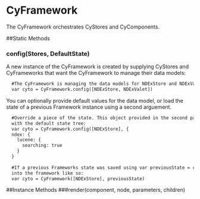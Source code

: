 # CyFramework
The CyFramework orchestrates CyStores and CyComponents. 




##Static Methods
### config(Stores, DefaultState)
A new instance of the CyFramework is created by supplying CyStores and CyFrameworks that want the CyFramework
to manage their data models:

```html
  #The CyFramework is managing the data models for NDExStore and NDExValet.
  var cyto = CyFramework.config([NDExStore, NDExValet])
```

You can optionally provide default values for the data model, or load the state of a previous Framework instance
using a second arguement.

```html
  #Override a piece of the state. This object provided in the second parameter will be merged
  with the default state tree:
  var cyto = CyFramework.config([NDExStore], {
  ndex: {
    lucene: {
      searching: true
    }
  }
  
  #If a previous Frameworks state was saved using var previousState = cyto.getState(), it can be reloaded
  into the framework like so:
  var cyto = CyFramework([NDExStore], previousState)
```
##Instance Methods
###render(component, node, parameters, children)
